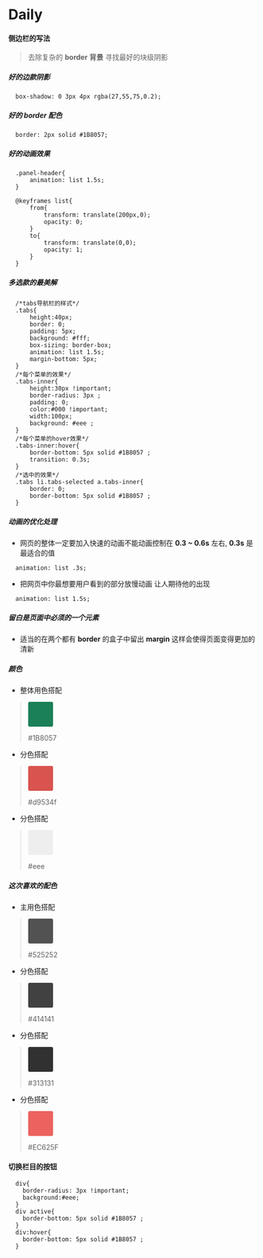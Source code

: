 # Daily

#### 侧边栏的写法
> 去除复杂的 **border** **背景** 寻找最好的块级阴影

##### 好的边款阴影

```
  box-shadow: 0 3px 4px rgba(27,55,75,0.2);
```

##### 好的 **border** 配色

```
  border: 2px solid #1B8057;
```

##### 好的动画效果

```
  .panel-header{
      animation: list 1.5s;
  }

  @keyframes list{
      from{
          transform: translate(200px,0);
          opacity: 0;
      }
      to{
          transform: translate(0,0);
          opacity: 1;
      }
  }
```
##### 多选款的最美解
```
  /*tabs导航栏的样式*/
  .tabs{
      height:40px;
      border: 0;
      padding: 5px;
      background: #fff;
      box-sizing: border-box;
      animation: list 1.5s;
      margin-bottom: 5px;
  }
  /*每个菜单的效果*/
  .tabs-inner{
      height:30px !important;
      border-radius: 3px ;
      padding: 0;
      color:#000 !important;
      width:100px;
      background: #eee ;
  }
  /*每个菜单的hover效果*/
  .tabs-inner:hover{
      border-bottom: 5px solid #1B8057 ;
      transition: 0.3s;
  }
  /*选中的效果*/
  .tabs li.tabs-selected a.tabs-inner{
      border: 0;
      border-bottom: 5px solid #1B8057 ;
  }
```

##### 动画的优化处理

- 网页的整体一定要加入快速的动画不能动画控制在 **0.3 ~ 0.6s** 左右, **0.3s** 是最适合的值

```
  animation: list .3s;
```
- 把网页中你最想要用户看到的部分放慢动画 让人期待他的出现

```
  animation: list 1.5s;
```

##### 留白是页面中必须的一个元素
- 适当的在两个都有 **border** 的盒子中留出 **margin** 这样会使得页面变得更加的清新

##### 颜色
- 整体用色搭配
> <div style="height:50px;width:50px;background:#1B8057;border-radius:3px;"></div> <p>#1B8057</p>

- 分色搭配
> <div style="height:50px;width:50px;background:#d9534f;border-radius:3px;"></div> <p>#d9534f</p>

- 分色搭配
> <div style="height:50px;width:50px;background:#eee;border-radius:3px;"></div> <p>#eee</p>



##### 这次喜欢的配色

- 主用色搭配
> <div style="height:50px;width:50px;background:#525252;border-radius:3px;"></div> <p>#525252</p>

- 分色搭配
> <div style="height:50px;width:50px;background:#414141;border-radius:3px;"></div> <p>#414141</p>

- 分色搭配
> <div style="height:50px;width:50px;background:#313131;border-radius:3px;"></div> <p>#313131</p>

- 分色搭配
> <div style="height:50px;width:50px;background:#EC625F;border-radius:3px;"></div> <p>#EC625F</p>


#### 切换栏目的按钮

```
  div{
    border-radius: 3px !important;
    background:#eee;
  }
  div active{
    border-bottom: 5px solid #1B8057 ;
  }
  div:hover{
    border-bottom: 5px solid #1B8057 ;
  }
```
#### 
